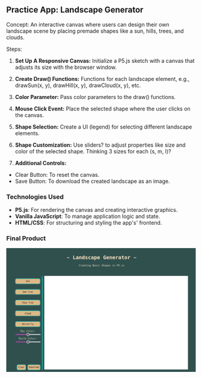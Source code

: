 ## Practice App: Landscape Generator

Concept: An interactive canvas where users can design their own landscape scene by placing premade shapes like a sun, hills, trees, and clouds.


Steps:

1. **Set Up A Responsive Canvas:** Initialize a P5.js sketch with a canvas that adjusts its size with the browser window.

2. **Create Draw() Functions:** Functions for each landscape element, e.g., drawSun(x, y), drawHill(x, y), drawCloud(x, y), etc.

3. **Color Parameter:** Pass color parameters to the draw() functions.

4. **Mouse Click Event:** Place the selected shape where the user clicks on the canvas.

5. **Shape Selection:** Create a UI (legend) for selecting different landscape elements.

6. **Shape Customization:** Use sliders? to adjust properties like size and color of the selected shape.  Thinking 3 sizes for each (s, m, l)?

7. **Additional Controls:**
* Clear Button: To reset the canvas.
* Save Button: To download the created landscape as an image.

### Technologies Used

- **P5.js**: For rendering the canvas and creating interactive graphics.
- **Vanilla JavaScript**: To manage application logic and state.
- **HTML/CSS**: For structuring and styling the app's' frontend.

### Final Product

![gif of the app](./public/Recording%202024-01-16%20at%2018.16.56.gif)
